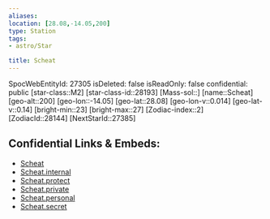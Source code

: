 ```yaml
---
aliases: 
location: [28.08,-14.05,200]
type: Station
tags:
- astro/Star

title: Scheat
---
```

SpocWebEntityId: 27305
isDeleted: false
isReadOnly: false
confidential: public
[star-class::M2]
[star-class-id::28193]
[Mass-sol::]
[name::Scheat]
[geo-alt::200]
[geo-lon::-14.05]
[geo-lat::28.08]
[geo-lon-v::0.014]
[geo-lat-v::0.14]
[bright-min::23]
[bright-max::27]
[Zodiac-index::2]
[ZodiacId::28144]
[NextStarId::27385]



## Confidential Links & Embeds: 
- [Scheat](../../../_public/astro/Star/Scheat.md) 
- [Scheat.internal](../../../_internal/astro/Star/Scheat.internal.md) 
- [Scheat.protect](../../../_protect/astro/Star/Scheat.protect.md) 
- [Scheat.private](../../../_private/astro/Star/Scheat.private.md) 
- [Scheat.personal](../../../_personal/astro/Star/Scheat.personal.md) 
- [Scheat.secret](../../../_secret/astro/Star/Scheat.secret.md) 
